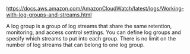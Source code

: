 

https://docs.aws.amazon.com/AmazonCloudWatch/latest/logs/Working-with-log-groups-and-streams.html

A log group is a group of log streams that share the same retention, monitoring, and access control settings. You can define log groups and specify which streams to put into each group. There is no limit on the number of log streams that can belong to one log group.

